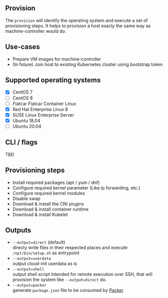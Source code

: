## Provision
The `provision` will identify the operating system and execute a set of
provisioning steps. It helps to provision a host exacly the same way as
machine-controller would do.

## Use-cases
- Prepare VM images for machine-controller
- (In future) Join host to existing Kubernetes cluster using bootstrap token

## Supported operating systems
- [x] CentOS 7
- [ ] CentOS 8
- [ ] Flatcar Flatcar Container Linux
- [x] Red Hat Enterprise Linux 8
- [x] SUSE Linux Enterprise Server
- [x] Ubuntu 18.04
- [ ] Ubuntu 20.04

## CLI / flags
TBD

## Provisioning steps
- Install required packages (apt / yum / dnf)
- Configure required kernel parameter (Like ip forwarding, etc.)
- Configure required kernel modules
- Disable swap
- Download & install the CNI plugins
- Download & install container runtime
- Download & install Kubelet

## Outputs
- `--output=direct` (default)  
  directy write files in their respected places and execute `/opt/bin/setup.sh`
  as entrypoint
- `--output=userdata`  
  output cloud-init userdata as is
- `--output=shell`  
  output shell script intended for remote execution over SSH, that will
  provision the system like `--output=direct` do.
- `--output=packer`  
  generate `package.json` file to be consumed by [Packer][packer]

[packer]: https://www.packer.io

